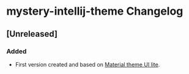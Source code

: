<!-- Keep a Changelog guide -> https://keepachangelog.com -->

# mystery-intellij-theme Changelog

## [Unreleased]
### Added
- First version created and based on [Material theme UI lite](https://plugins.jetbrains.com/plugin/12124-material-theme-ui-lite).
